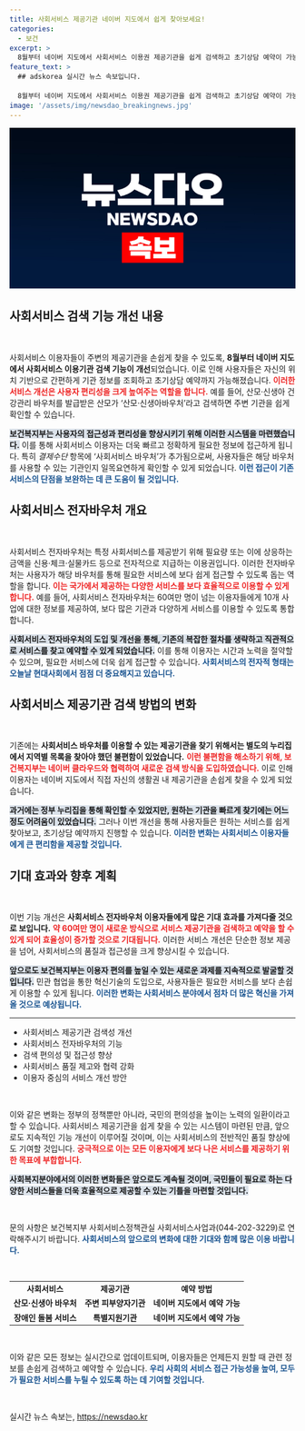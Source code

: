 ```yaml
---
title: 사회서비스 제공기관 네이버 지도에서 쉽게 찾아보세요!
categories:
  - 보건
excerpt: >
  8월부터 네이버 지도에서 사회서비스 이용권 제공기관을 쉽게 검색하고 초기상담 예약이 가능합니다! 이제 편리하게 바우처를 사용할 수 있는 주변 기관을 찾아보세요. 서비스 이용이 더욱 쉬워진 이 기회를 놓치지 마세요!
feature_text: >
  ## adskorea 실시간 뉴스 속보입니다.

  8월부터 네이버 지도에서 사회서비스 이용권 제공기관을 쉽게 검색하고 초기상담 예약이 가능합니다! 이제 편리하게 바우처를 사용할 수 있는 주변 기관을 찾아보세요. 서비스 이용이 더욱 쉬워진 이 기회를 놓치지 마세요!
image: '/assets/img/newsdao_breakingnews.jpg'
---
```


<p><img src="/assets/img/newsdao_breakingnews.jpg" alt="adskorea 속보" /></p>

<h2>사회서비스 검색 기능 개선 내용</h2>

<p data-ke-size="size16">&nbsp;</p>

<p>사회서비스 이용자들이 주변의 제공기관을 손쉽게 찾을 수 있도록, <strong>8월부터 네이버 지도에서 사회서비스 이용기관 검색 기능이 개선</strong>되었습니다. 이로 인해 사용자들은 자신의 위치 기반으로 간편하게 기관 정보를 조회하고 초기상담 예약까지 가능해졌습니다. <b><span style="color: #ee2323;">이러한 서비스 개선은 사용자 편리성을 크게 높여주는 역할을 합니다.</span></b> 예를 들어, 산모·신생아 건강관리 바우처를 발급받은 산모가 ‘산모·신생아바우처’라고 검색하면 주변 기관을 쉽게 확인할 수 있습니다.</p>

<p><b><span style="background-color: #21538527;">보건복지부는 사용자의 접근성과 편리성을 향상시키기 위해 이러한 시스템을 마련했습니다.</span></b> 이를 통해 사회서비스 이용자는 더욱 빠르고 정확하게 필요한 정보에 접근하게 됩니다. 특히 <em>결제수단</em> 항목에 ‘사회서비스 바우처’가 추가됨으로써, 사용자들은 해당 바우처를 사용할 수 있는 기관인지 일목요연하게 확인할 수 있게 되었습니다. <b><span style="color: #1a5490;">이런 접근이 기존 서비스의 단점을 보완하는 데 큰 도움이 될 것입니다.</span></b></p>

<h2>사회서비스 전자바우처 개요</h2>

<p data-ke-size="size16">&nbsp;</p>

<p>사회서비스 전자바우처는 특정 사회서비스를 제공받기 위해 필요량 또는 이에 상응하는 금액을 신용·체크·실물카드 등으로 전자적으로 지급하는 이용권입니다. 이러한 전자바우처는 사용자가 해당 바우처를 통해 필요한 서비스에 보다 쉽게 접근할 수 있도록 돕는 역할을 합니다. <b><span style="color: #ee2323;">이는 국가에서 제공하는 다양한 서비스를 보다 효율적으로 이용할 수 있게 합니다.</span></b> 예를 들어, 사회서비스 전자바우처는 60여만 명이 넘는 이용자들에게 10개 사업에 대한 정보를 제공하여, 보다 많은 기관과 다양하게 서비스를 이용할 수 있도록 통합합니다.</p>

<p><b><span style="background-color: #21538527;">사회서비스 전자바우처의 도입 및 개선을 통해, 기존의 복잡한 절차를 생략하고 직관적으로 서비스를 찾고 예약할 수 있게 되었습니다.</span></b> 이를 통해 이용자는 시간과 노력을 절약할 수 있으며, 필요한 서비스에 더욱 쉽게 접근할 수 있습니다. <b><span style="color: #1a5490;">사회서비스의 전자적 형태는 오늘날 현대사회에서 점점 더 중요해지고 있습니다.</span></b></p>

<h2>사회서비스 제공기관 검색 방법의 변화</h2>

<p data-ke-size="size16">&nbsp;</p>

<p>기존에는 <strong>사회서비스 바우처를 이용할 수 있는 제공기관을 찾기 위해서는 별도의 누리집에서 지역별 목록을 찾아야 했던 불편함이 있었습니다.</strong> <b><span style="color: #ee2323;">이런 불편함을 해소하기 위해, 보건복지부는 네이버 클라우드와 협력하여 새로운 검색 방식을 도입하였습니다.</span></b> 이로 인해 이용자는 네이버 지도에서 직접 자신의 생활권 내 제공기관을 손쉽게 찾을 수 있게 되었습니다.</p>

<p><b><span style="background-color: #21538527;">과거에는 정부 누리집을 통해 확인할 수 있었지만, 원하는 기관을 빠르게 찾기에는 어느 정도 어려움이 있었습니다.</span></b> 그러나 이번 개선을 통해 사용자들은 원하는 서비스를 쉽게 찾아보고, 초기상담 예약까지 진행할 수 있습니다. <b><span style="color: #1a5490;">이러한 변화는 사회서비스 이용자들에게 큰 편리함을 제공할 것입니다.</span></b></p>

<h2>기대 효과와 향후 계획</h2>

<p data-ke-size="size16">&nbsp;</p>

<p>이번 기능 개선은 <strong>사회서비스 전자바우처 이용자들에게 많은 기대 효과를 가져다줄 것으로 보입니다.</strong> <b><span style="color: #ee2323;">약 60여만 명이 새로운 방식으로 서비스 제공기관을 검색하고 예약을 할 수 있게 되어 효율성이 증가할 것으로 기대됩니다.</span></b> 이러한 서비스 개선은 단순한 정보 제공을 넘어, 사회서비스의 품질과 접근성을 크게 향상시킬 수 있습니다.</p>

<p><b><span style="background-color: #21538527;">앞으로도 보건복지부는 이용자 편의를 높일 수 있는 새로운 과제를 지속적으로 발굴할 것입니다.</span></b> 민관 협업을 통한 혁신기술의 도입으로, 사용자들은 필요한 서비스를 보다 손쉽게 이용할 수 있게 됩니다. <b><span style="color: #1a5490;">이러한 변화는 사회서비스 분야에서 점차 더 많은 혁신을 가져올 것으로 예상됩니다.</span></b></p>

<hr>

<ul>
    <li>사회서비스 제공기관 검색성 개선</li>
    <li>사회서비스 전자바우처의 기능</li>
    <li>검색 편의성 및 접근성 향상</li>
    <li>사회서비스 품질 제고와 협력 강화</li>
    <li>이용자 중심의 서비스 개선 방안</li>
</ul>

<p data-ke-size="size16">&nbsp;</p>

<p>이와 같은 변화는 정부의 정책뿐만 아니라, 국민의 편의성을 높이는 노력의 일환이라고 할 수 있습니다. 사회서비스 제공기관을 쉽게 찾을 수 있는 시스템이 마련된 만큼, 앞으로도 지속적인 기능 개선이 이루어질 것이며, 이는 사회서비스의 전반적인 품질 향상에도 기여할 것입니다. <b><span style="color: #ee2323;">궁극적으로 이는 모든 이용자에게 보다 나은 서비스를 제공하기 위한 목표에 부합합니다.</span></b> </p>

<p><b><span style="background-color: #21538527;">사회복지분야에서의 이러한 변화들은 앞으로도 계속될 것이며, 국민들이 필요로 하는 다양한 서비스들을 더욱 효율적으로 제공할 수 있는 기틀을 마련할 것입니다.</span></b> </p>

<p data-ke-size="size16">&nbsp;</p> 

<p>문의 사항은 보건복지부 사회서비스정책관실 사회서비스사업과(044-202-3229)로 연락해주시기 바랍니다. <b><span style="color: #1a5490;">사회서비스의 앞으로의 변화에 대한 기대와 함께 많은 이용 바랍니다.</span></b> </p>

<p data-ke-size="size16">&nbsp;</p>

<table>
    <tr>
        <td style="text-align: center; height: 17px;"><b>사회서비스</b></td>
        <td style="text-align: center; height: 17px;"><b>제공기관</b></td>
        <td style="text-align: center; height: 17px;"><b>예약 방법</b></td>
    </tr>
    <tr>
        <td style="text-align: center; height: 17px;"><b>산모·신생아 바우처</b></td>
        <td style="text-align: center; height: 17px;"><b>주변 피부양자기관</b></td>
        <td style="text-align: center; height: 17px;"><b>네이버 지도에서 예약 가능</b></td>
    </tr>
    <tr>
        <td style="text-align: center; height: 17px;"><b>장애인 돌봄 서비스</b></td>
        <td style="text-align: center; height: 17px;"><b>특별지원기관</b></td>
        <td style="text-align: center; height: 17px;"><b>네이버 지도에서 예약 가능</b></td>
    </tr>
</table>

<p data-ke-size="size16">&nbsp;</p>

<p>이와 같은 모든 정보는 실시간으로 업데이트되며, 이용자들은 언제든지 원할 때 관련 정보를 손쉽게 검색하고 예약할 수 있습니다. <b><span style="color: #1a5490;">우리 사회의 서비스 접근 가능성을 높여, 모두가 필요한 서비스를 누릴 수 있도록 하는 데 기여할 것입니다.</span></b> </p>

<p data-ke-size="size16">&nbsp;</p>
실시간 뉴스 속보는, <a href="https://newsdao.kr" rel="dofollow">https://newsdao.kr</a>


